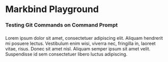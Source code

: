 <link rel="stylesheet" href="css/main.css">

# Markbind Playground

### Testing Git Commands on Command Prompt

###

###

<div id="sample-text">

Lorem ipsum dolor sit amet, consectetuer adipiscing elit. Aliquam hendrerit mi posuere lectus. Vestibulum enim wisi,
viverra nec, fringilla in, laoreet vitae, risus. Donec sit amet nisl. Aliquam semper ipsum sit amet velit.
Suspendisse id sem consectetuer libero luctus adipiscing.

</div>
